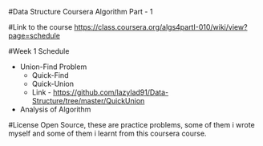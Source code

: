 #Data Structure Coursera Algorithm Part - 1

#Link to the course
https://class.coursera.org/algs4partI-010/wiki/view?page=schedule

#Week 1 Schedule
- Union-Find Problem
  -   Quick-Find
  -   Quick-Union
    -  Link - https://github.com/lazylad91/Data-Structure/tree/master/QuickUnion
- Analysis of Algorithm


#License 
Open Source, these are practice problems, some of them i wrote myself and some of them i learnt from this coursera course.
